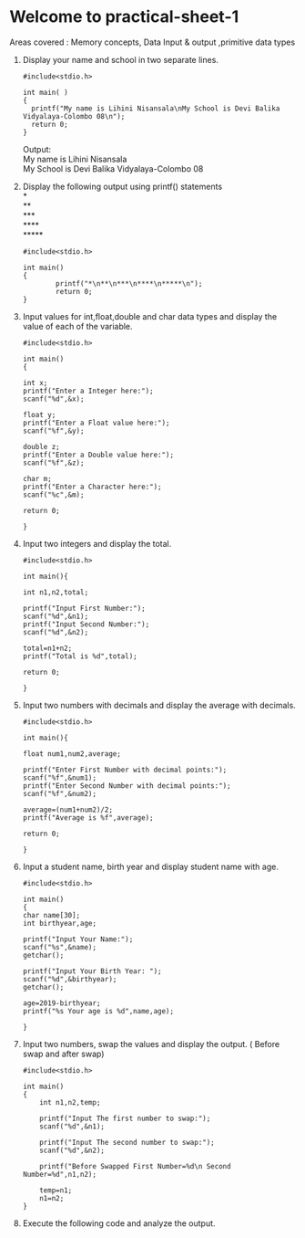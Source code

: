 # Welcome to practical-sheet-1

Areas covered : Memory concepts, Data Input & output ,primitive data types

1.	Display your name and school in two separate lines.

        #include<stdio.h> 
       
        int main( )
        {
          printf("My name is Lihini Nisansala\nMy School is Devi Balika Vidyalaya-Colombo 08\n");
          return 0;
        }
     Output:<br/>
        My name is Lihini Nisansala<br/>
        My School is Devi Balika Vidyalaya-Colombo 08
        
2.	Display the following output using printf() statements<br/>
        * <br/>
        ** <br/>
        *** <br/>
        **** <br/>
        ***** <br/>
                
        #include<stdio.h>
        
        int main()
        {
                printf("*\n**\n***\n****\n*****\n");
                return 0;
        }
         
3.	Input values for int,float,double and char data types and display the value of each of the variable.

        #include<stdio.h>
        
        int main()
        {
        
        int x;
        printf("Enter a Integer here:");
        scanf("%d",&x);
        
        float y;
        printf("Enter a Float value here:");
        scanf("%f",&y);
        
        double z;
        printf("Enter a Double value here:");
        scanf("%f",&z);

        char m;
        printf("Enter a Character here:");
        scanf("%c",&m);
        
        return 0;
        
        }

4.	Input two integers and display the total.
        
        #include<stdio.h>
        
        int main(){
        
        int n1,n2,total;
        
        printf("Input First Number:");
        scanf("%d",&n1);
        printf("Input Second Number:");
        scanf("%d",&n2);

        total=n1+n2;
        printf("Total is %d",total);
        
        return 0;
        
        }
        
5.	Input two numbers with decimals and display the average with decimals.
        
        #include<stdio.h>
        
        int main(){
        
        float num1,num2,average;
        
        printf("Enter First Number with decimal points:");
        scanf("%f",&num1);
        printf("Enter Second Number with decimal points:");
        scanf("%f",&num2);
        
        average=(num1+num2)/2;
        printf("Average is %f",average);
        
        return 0;
        
        }

6.	Input a student name, birth year and display student name with age.

        #include<stdio.h>
        
        int main()
        {
        char name[30];
        int birthyear,age;
        
        printf("Input Your Name:");
        scanf("%s",&name);
        getchar();
        
        printf("Input Your Birth Year: ");
        scanf("%d",&birthyear);
        getchar();
        
        age=2019-birthyear;
        printf("%s Your age is %d",name,age);
        
        }
        
7.	Input two numbers, swap the values and display the output. ( Before swap and after swap)
        
        #include<stdio.h>
        
        int main()
        {
            int n1,n2,temp;
            
            printf("Input The first number to swap:");
            scanf("%d",&n1);
            
            printf("Input The second number to swap:");
            scanf("%d",&n2);

            printf("Before Swapped First Number=%d\n Second Number=%d",n1,n2);
            
            temp=n1;
            n1=n2;
        }
        
8.	Execute the following code and analyze the output.

